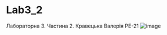 # Lab3_2
Лабораторна 3. Частина 2. Кравецька Валерія РЕ-21
![image](https://user-images.githubusercontent.com/114309553/201491715-1fba5c55-dfe2-475b-9032-b120073ad1d5.png)

